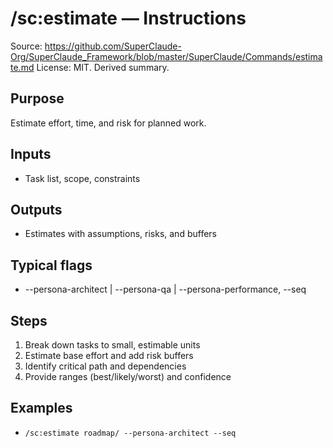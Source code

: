 # /sc:estimate — Instructions

Source: https://github.com/SuperClaude-Org/SuperClaude_Framework/blob/master/SuperClaude/Commands/estimate.md
License: MIT. Derived summary.

## Purpose
Estimate effort, time, and risk for planned work.

## Inputs
- Task list, scope, constraints

## Outputs
- Estimates with assumptions, risks, and buffers

## Typical flags
- --persona-architect | --persona-qa | --persona-performance, --seq

## Steps
1) Break down tasks to small, estimable units
2) Estimate base effort and add risk buffers
3) Identify critical path and dependencies
4) Provide ranges (best/likely/worst) and confidence

## Examples
- `/sc:estimate roadmap/ --persona-architect --seq`
